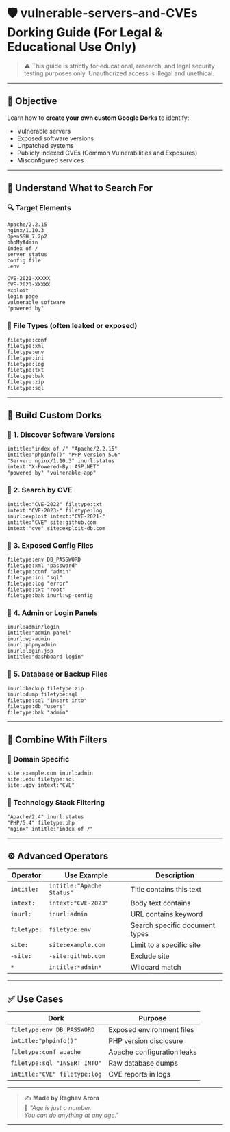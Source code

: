 # 🛡️ vulnerable-servers-and-CVEs Dorking Guide (For Legal & Educational Use Only)

> ⚠️ This guide is strictly for educational, research, and legal security testing purposes only. Unauthorized access is illegal and unethical.

---

## 🎯 Objective

Learn how to **create your own custom Google Dorks** to identify:

* Vulnerable servers
* Exposed software versions
* Unpatched systems
* Publicly indexed CVEs (Common Vulnerabilities and Exposures)
* Misconfigured services

---

## 🧠 Understand What to Search For

### 🔍 Target Elements

```
Apache/2.2.15
nginx/1.10.3
OpenSSH_7.2p2
phpMyAdmin
Index of /
server status
config file
.env

CVE-2021-XXXXX
CVE-2023-XXXXX
exploit
login page
vulnerable software
"powered by"
```

### 📄 File Types (often leaked or exposed)

```
filetype:conf
filetype:xml
filetype:env
filetype:ini
filetype:log
filetype:txt
filetype:bak
filetype:zip
filetype:sql
```

---

## 🔨 Build Custom Dorks

### 🔹 1. Discover Software Versions

```
intitle:"index of /" "Apache/2.2.15"
intitle:"phpinfo()" "PHP Version 5.6"
"Server: nginx/1.10.3" inurl:status
intext:"X-Powered-By: ASP.NET"
"powered by" "vulnerable-app"
```

### 🔹 2. Search by CVE

```
intitle:"CVE-2022" filetype:txt
intext:"CVE-2023-" filetype:log
inurl:exploit intext:"CVE-2021-"
intitle:"CVE" site:github.com
intext:"cve" site:exploit-db.com
```

### 🔹 3. Exposed Config Files

```
filetype:env DB_PASSWORD
filetype:xml "password"
filetype:conf "admin"
filetype:ini "sql"
filetype:log "error"
filetype:txt "root"
filetype:bak inurl:wp-config
```

### 🔹 4. Admin or Login Panels

```
inurl:admin/login
intitle:"admin panel"
inurl:wp-admin
inurl:phpmyadmin
inurl:login.jsp
intitle:"dashboard login"
```

### 🔹 5. Database or Backup Files

```
inurl:backup filetype:zip
inurl:dump filetype:sql
filetype:sql "insert into"
filetype:db "users"
filetype:bak "admin"
```

---

## 🧱 Combine With Filters

### 🔹 Domain Specific

```
site:example.com inurl:admin
site:.edu filetype:sql
site:.gov intext:"CVE"
```

### 🔹 Technology Stack Filtering

```
"Apache/2.4" inurl:status
"PHP/5.4" filetype:php
"nginx" intitle:"index of /"
```

---

## ⚙️ Advanced Operators

| Operator    | Use Example               | Description                    |
| ----------- | ------------------------- | ------------------------------ |
| `intitle:`  | `intitle:"Apache Status"` | Title contains this text       |
| `intext:`   | `intext:"CVE-2023"`       | Body text contains             |
| `inurl:`    | `inurl:admin`             | URL contains keyword           |
| `filetype:` | `filetype:env`            | Search specific document types |
| `site:`     | `site:example.com`        | Limit to a specific site       |
| `-site:`    | `-site:github.com`        | Exclude site                   |
| `*`         | `intitle:*admin*`         | Wildcard match                 |

---

## ✅ Use Cases

| Dork                         | Purpose                    |
| ---------------------------- | -------------------------- |
| `filetype:env DB_PASSWORD`   | Exposed environment files  |
| `intitle:"phpinfo()"`        | PHP version disclosure     |
| `filetype:conf apache`       | Apache configuration leaks |
| `filetype:sql "INSERT INTO"` | Raw database dumps         |
| `intitle:"CVE" filetype:log` | CVE reports in logs        |

---

> ✍️ **Made by Raghav Arora**  
> 💬 *"Age is just a number.*  
> *You can do anything at any age."*

---
